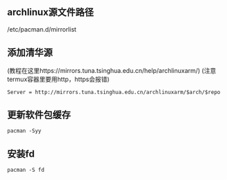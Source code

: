## archlinux源文件路径
/etc/pacman.d/mirrorlist


## 添加清华源
(教程在这里https://mirrors.tuna.tsinghua.edu.cn/help/archlinuxarm/)
(注意termux容器里要用http，https会报错)
```
Server = http://mirrors.tuna.tsinghua.edu.cn/archlinuxarm/$arch/$repo
```

## 更新软件包缓存
`pacman -Syy`

## 安装fd
`pacman -S fd`
